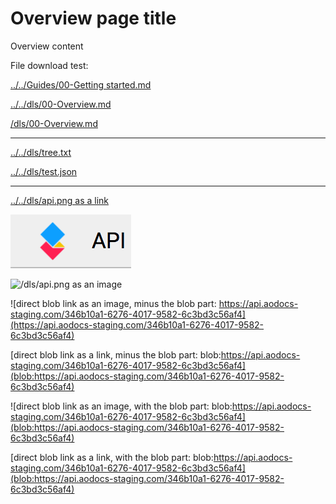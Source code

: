 # Overview page title

Overview content


File download test:

[../../Guides/00-Getting started.md](../../Guides/00-Getting%20Started)

[../../dls/00-Overview.md](../../dls/00-Overview)

[/dls/00-Overview.md](/dls/00-Overview)

---

[../../dls/tree.txt](../../dls/tree.txt)

[../../dls/test.json](../../dls/test.json)

---

[../../dls/api.png as a link](../../dls/api.png)

![../../dls/api.png as an image](../../dls/api.png)

![/dls/api.png as an image](/dls/api.png)


![direct blob link as an image, minus the blob part: https://api.aodocs-staging.com/346b10a1-6276-4017-9582-6c3bd3c56af4](https://api.aodocs-staging.com/346b10a1-6276-4017-9582-6c3bd3c56af4)

[direct blob link as a link, minus the blob part: blob:https://api.aodocs-staging.com/346b10a1-6276-4017-9582-6c3bd3c56af4](blob:https://api.aodocs-staging.com/346b10a1-6276-4017-9582-6c3bd3c56af4)


![direct blob link as an image, with the blob part: blob:https://api.aodocs-staging.com/346b10a1-6276-4017-9582-6c3bd3c56af4](blob:https://api.aodocs-staging.com/346b10a1-6276-4017-9582-6c3bd3c56af4)

[direct blob link as a link, with the blob part: blob:https://api.aodocs-staging.com/346b10a1-6276-4017-9582-6c3bd3c56af4](blob:https://api.aodocs-staging.com/346b10a1-6276-4017-9582-6c3bd3c56af4)


